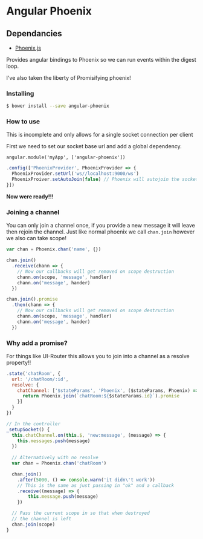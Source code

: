 Angular Phoenix
===

## Dependancies 
- [Phoenix.js](https://raw.githubusercontent.com/phoenixframework/phoenix/847754db6b6b378ef4eaa5dfa7a8106e74db6a25/priv/static/phoenix.js)

Provides angular bindings to Phoenix so we can run events within the digest loop.

I've also taken the liberty of Promisifying phoenix!

### Installing

```bash
$ bower install --save angular-phoenix
```

### How to use
This is incomplete and only allows for a single socket connection per client

First we need to set our socket base url and add a global dependency.

`angular.module('myApp', ['angular-phoenix'])`

```javascript
.config(['PhoenixProvider', PhoenixProvider => {
  PhoenixProvider.setUrl('ws//localhost:9000/ws')
  PhoenixProiver.setAutoJoin(false) // Phoenix will autojoin the socket unless this is called
}])
```

**__Now were ready!!!__**

### Joining a channel
You can only join a channel once, if you provide a new message it will leave then rejoin the channel.
Just like normal phoenix we call `chan.join` however we also can take scope!

```javascript
var chan = Phoenix.chan('name', {})

chan.join()
  .receive(chann => {
    // Now our callbacks will get removed on scope destruction
    chann.on(scope, 'message', handler)
    chann.on('message', hander)
  })

chan.join().promise
  .then(chann => {
    // Now our callbacks will get removed on scope destruction
    chann.on(scope, 'message', handler)
    chann.on('message', hander)
  })
```

### Why add a promise?
For things like UI-Router this allows you to join into a channel as a resolve property!! 
```javascript
.state('chatRoom', {
  url: '/chatRoom/:id',
  resolve: {
    chatChannel: ['$stateParams', 'Phoenix', ($stateParams, Phoenix) => {
      return Phoenix.join(`chatRoom:${$stateParams.id}`).promise
    }]
  }
})

// In the controller
_setupSocket() {
  this.chatChannel.on(this.$, 'new:message', (message) => {
    this.messages.push(message)
  })
  
  // Alternatively with no resolve
  var chan = Phoenix.chan('chatRoom')

  chan.join()
    .after(5000, () => console.warn('it didn\'t work'))
    // This is the same as just passing in "ok" and a callback
    .receive((message) => {
        this.message.push(message)
    })

  // Pass the current scope in so that when destroyed
  // the channel is left
  chan.join(scope)
}
```
